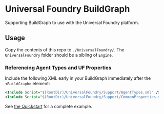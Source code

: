 # Universal Foundry BuildGraph

Supporting BuildGraph to use with the Universal Foundry platform.

## Usage

Copy the contents of this repo to `./UniversalFoundry/`. The `UniversalFoundry` folder should be a sibling of `Engine`.

### Referencing Agent Types and UF Properties

Include the following XML early in your BuildGraph immediately after the `<BuildGraph>` element:

```xml
<Include Script="$(RootDir)/UniversalFoundry/Support/AgentTypes.xml" />
<Include Script="$(RootDir)/UniversalFoundry/Support/CommonProperties.xml" />
```

See [the Quickstart](Build/Quickstart.xml) for a complete example.
